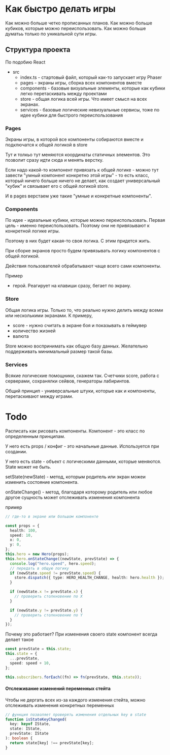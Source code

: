 # Как быстро делать игры

Как можно больше четко прописанных планов.
Как можно больше кубиков, которые можно переиспользовать.
Как можно больше думатьь только по уникальной сути игры.

## Структура проекта

По подобию React

- src
  - index.ts - стартовый файл, который как-то запускает игру Phaser
  - pages - экраны игры, сборка всех компонентов вместе
  - components - базовые визуальные элементы, которые как кубики легко перетаскивать между проектами
  - store - общая логика всей игры. Что имеет смысл на всех экранах.
  - services - базовые логические невизуальные сервисы, тоже по идее кубики для быстрого переиспользования

### Pages

Экраны игры, в которой все компоненты собираются вместе и подключатся к общей логикой в store

Тут и толкьо тут меняются координаты статичных элементов. Это позволит сразу идти сюда и менять верстку.

Если надо какой-то компонент привязать к общей логике - можно тут завести "умный компонент конкретно этой игры" - то есть класс, который ничего больше ничего не делает, как создает универсальный "кубик" и связывает его с общей логикой store.

И в pages верстаем уже такие "умные и конкретные компоненты".

### Сomponents

По идее - идеальные кубики, которые можно переиспользовать. Первая цель - именно переиспользовать. Поэтому они не привязывают к конкретной логике игры.

Поэтому в них будет какая-то своя логика. С этим придется жить.

При сборке экранов просто будем привязывать логику компонентов с общей логикой.

Действия пользователей обрабатывают чаще всего сами компоненты.

Пример

- герой. Реагирует на клавиши сразу, бегает по экрану.

### Store

Общая логика игры. Только то, что реально нужно делить между всеми или несколькими экранами. К примеру,

- score - нужно считать в экране боя и показывать в геймувер
- количество жизней
- валюта

Store можно воспринимать как общую базу данных. Желательно поддерживать минимальный размер такой базы.

### Services

Всякие логические помощники, скажем так. Счетчики score, работа с серверами, сохранялки сейвов, генераторы лабиринтов.

Общий принцип - универсальные штуки, которые как и компоненты, перетаскивают между играми.

# Todo

Расписать как рисовать компоненты.
Компонент - это класс по определенным принципам.

У него есть props / конфиг - это начальные данные. Используется при создании.

У него есть state - объект с логическими данными, которые меняются. State может не быть.

setState(newState) - метод, которым родитель или экран можеи изменить состояние компонента.

onStateChange() - метод, благодаря которому родитель или любое другое сущность может отслеживать изменения компонента

пример

```typescript
// где-то в экране или большом компоненте

const props = {
  health: 100,
  speed: 10,
  x: 0,
  y: 0,
};
this.hero = new Hero(props);
this.hero.onStateChange((newState, prevState) => {
  console.log("hero.speed", hero.speed);
  // передать в общую логику
  if (newState.speed != prevState.speed) {
    store.dispatch({ type: HERO_HEALTH_CHANGE, health: hero.health });
  }

  if (newState.x != prevState.x) {
    // проверить столкновение по X
  }

  if (newState.y != prevState.y) {
    // проверить столкновение по Y
  }
});
```

Почему это работает? При изменения своего state компонент всегда делает такое

```typescript
const prevState = this.state;
this.state = {
  ...prevState,
  speed: speed + 10,
};

this.subscribers.forEach((fn) => fn(prevState, this.state));
```

#### Отслеживание изменений переменных стейта

Чтобы не дергать всех из-за каждого изменения стейта, можно отслеживать изменения конкретных переменных

```typescript
// функция позволяет проверять изменения отдельных key в state
function isStateKeyChanged(
  key: keyof IState,
  state: IState,
  prevState: IState
): boolean {
  return state[key] !== prevState[key];
}
```
